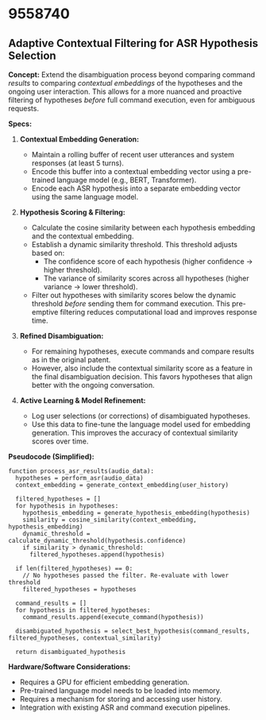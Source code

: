 # 9558740

## Adaptive Contextual Filtering for ASR Hypothesis Selection

**Concept:** Extend the disambiguation process beyond comparing command *results* to comparing *contextual embeddings* of the hypotheses and the ongoing user interaction. This allows for a more nuanced and proactive filtering of hypotheses *before* full command execution, even for ambiguous requests.

**Specs:**

1.  **Contextual Embedding Generation:**
    *   Maintain a rolling buffer of recent user utterances and system responses (at least 5 turns).
    *   Encode this buffer into a contextual embedding vector using a pre-trained language model (e.g., BERT, Transformer).
    *   Encode each ASR hypothesis into a separate embedding vector using the same language model.

2.  **Hypothesis Scoring & Filtering:**
    *   Calculate the cosine similarity between each hypothesis embedding and the contextual embedding.
    *   Establish a dynamic similarity threshold. This threshold adjusts based on:
        *   The confidence score of each hypothesis (higher confidence -> higher threshold).
        *   The variance of similarity scores across all hypotheses (higher variance -> lower threshold).
    *   Filter out hypotheses with similarity scores below the dynamic threshold *before* sending them for command execution. This pre-emptive filtering reduces computational load and improves response time.

3.  **Refined Disambiguation:**
    *   For remaining hypotheses, execute commands and compare results as in the original patent.
    *   However, also include the contextual similarity score as a feature in the final disambiguation decision. This favors hypotheses that align better with the ongoing conversation.

4.  **Active Learning & Model Refinement:**
    *   Log user selections (or corrections) of disambiguated hypotheses.
    *   Use this data to fine-tune the language model used for embedding generation. This improves the accuracy of contextual similarity scores over time.

**Pseudocode (Simplified):**

```
function process_asr_results(audio_data):
  hypotheses = perform_asr(audio_data)
  context_embedding = generate_context_embedding(user_history)

  filtered_hypotheses = []
  for hypothesis in hypotheses:
    hypothesis_embedding = generate_hypothesis_embedding(hypothesis)
    similarity = cosine_similarity(context_embedding, hypothesis_embedding)
    dynamic_threshold = calculate_dynamic_threshold(hypothesis.confidence)
    if similarity > dynamic_threshold:
      filtered_hypotheses.append(hypothesis)

  if len(filtered_hypotheses) == 0:
    // No hypotheses passed the filter. Re-evaluate with lower threshold
    filtered_hypotheses = hypotheses

  command_results = []
  for hypothesis in filtered_hypotheses:
    command_results.append(execute_command(hypothesis))

  disambiguated_hypothesis = select_best_hypothesis(command_results, filtered_hypotheses, contextual_similarity)

  return disambiguated_hypothesis
```

**Hardware/Software Considerations:**

*   Requires a GPU for efficient embedding generation.
*   Pre-trained language model needs to be loaded into memory.
*   Requires a mechanism for storing and accessing user history.
*   Integration with existing ASR and command execution pipelines.